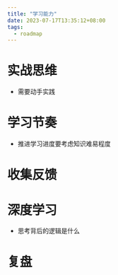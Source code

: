 ```yaml
---
title: "学习能力"
date: 2023-07-17T13:35:12+08:00
tags:
  - roadmap
---
```


# 实战思维

- 需要动手实践

# 学习节奏

- 推进学习进度要考虑知识难易程度

# 收集反馈

# 深度学习

- 思考背后的逻辑是什么

# 复盘
